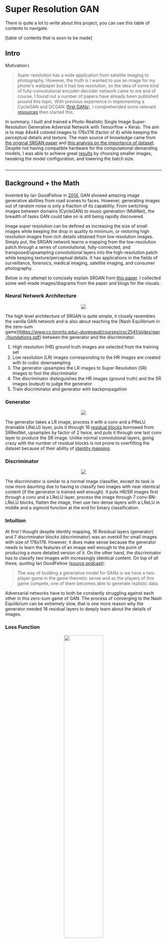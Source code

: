 # Super Resolution GAN

There is quite a lot to write about this project, you can use this table of contents to navigate.

[table of contents that is soon to be made]

## Intro

Motivation:\
> Super resolution has a wide application from satellite imaging to photography. However, the truth is I wanted to use an image for my phone's wallpaper but it had low resolution, so the idea of some kind of fully-convolutional encoder-decoder network came to me and of course, I found out a number of papers have already been published around this topic. With previous experience in implementing a CycleGAN and DCGAN ([first GANs](https://github.com\Jacklu0831/GAN-Projects)), I comprehended some relevant [resources](#Sources) then started this. 

In summary, I built and trained a Photo-Realistic Single Image Super-Resolution Generative Adversial Network with Tensorflow + Keras. The aim is to map 44x44 colored images to 176x176 (factor of 4) while keeping the perceptual details and texture. The main source of knowledge came from [the original SRGAN paper](https://arxiv.org/abs/1609.04802) and [this analysis on the importance of dataset](https://arxiv.org/abs/1903.09922). Despite not having compatible hardware for the computational demanding models, I was able to achieve great [results](#Results) by choosing smaller images, tweaking the model configuration, and lowering the batch size. 

<p align="center"><image src=""></image></p>

---

## Background + the Math

Invented by Ian GoodFellow in [2014](https://arxiv.org/abs/1406.2661), GAN showed amazing image generative abilities from road scenes to faces. However, generating images out of random noise is only a fraction of its capability. From switching images between domains (CycleGAN) to music generation (MidiNet), the breadth of tasks GAN could take on is still being rapidly discovered. 

Image super resolution can be defined as increasing the size of small images while keeping the drop in quality to minimum, or restoring high resolution images from rich details obtained from low resolution images. Simply put, the SRGAN network learns a mapping from the low-resolution patch through a series of convolutional, fully-connected, and transposed/upsampling convolutional layers into the high-resolution patch while keeping texture/perceptual details. It has applications in the fields of surveillance, forensics, medical imaging, satellite imaging, and consumer photography. 

Below is my attempt to concisely explain SRGAN from [this paper](https://arxiv.org/abs/1609.04802). I collected some well-made images/diagrams from the paper and blogs for the visuals. 

### Neural Network Architecture

<p align="center"><image src="assets/architecture.png"></image></p>

The high level architecture of SRGAN is quite simple, it closely resembles the vanilla GAN network and is also about reaching the [Nash Equilibrium in the zero-sum game])https://www.cs.toronto.edu/~duvenaud/courses/csc2541/slides/gan-foundations.pdf) between the generator and the discriminator.

1. High resolution (HR) ground truth images are selected from the training set
2. Low resolution (LR) images corresponding to the HR images are created with bi-cubic downsampling 
3. The generator upsamples the LR images to Super Resolution (SR) images to fool the discriminator
4. The discriminator distinguishes the HR images (ground truth) and the SR images (output) to judge the generator
5. Train discriminator and generator with backpropagation

### Generator

<p align="center"><image src="assets/generator.png"></image></p>

The generator takes a LR image, process it with a conv and a PReLU (trainable LReLU) layer, puts it through 16 [residual blocks](https://towardsdatascience.com/residual-blocks-building-blocks-of-resnet-fd90ca15d6ec) borrowed from SRResNet, upsamples by factor of 2 twice, and puts it through one last conv layer to produce the SR image. Unlike normal convolutional layers, going crazy with the number of residual blocks is not prone to overfitting the dataset because of their ability of [identity mapping](https://arxiv.org/abs/1603.05027). 

### Discriminator

<p align="center"><image src="assets/discriminator.png"></image></p>

The discriminator is similar to a normal image classifier, except its task is now more daunting due to having to classify two images with near identical content (if the generator is trained well enough). It puts HR/SR images first through a conv and a LReLU layer, process the image through 7 conv-BN-LReLU blocks, flatten the image, then use two dense layers with a LReLU in middle and a sigmoid function at the end for binary classification. 

### Intuition

At first I thought despite identity mapping, 16 Residual layers (generator) and 7 discriminator blocks (discriminator) was an overkill for small images with size of 176x176. However, it does make sense because the generator needs to learn the features of an image well enough to the point of producing a more detailed version of it. On the other hand, the discriminator has to classify two images with increasingly identical content. On top of all these, quoting Ian GoodFellow ([source podcast](https://www.youtube.com/watch?v=Z6rxFNMGdn0)):

> The way of building a generative model for GANs is we have a two-player game in the game theoretic sense and as the players of this game compete, one of them becomes able to generate realistic data. 

Adversarial networks have to both be constantly struggling against each other in this zero-sum game of GAN. The process of converging to the Nash Equilibrium can be extremely slow, that is one more reason why the generator needed 16 residual layers to deeply learn about the details of images.

### Loss Function

<p align="center"><image src="assets/goal.png" height="50%" width="50%"></image></p>

This equation above describes the goal of SRGAN - to find the generator weights/parameters that minimize the perceptual loss function averaged over a number of images. On the right side of the equation inside the summation, the perceptual loss function takes two arguments - a generated SR image by putting an LR image into the generator function, and the ground truth HR image. 

<p align="center"><image src="assets/gan_loss.png" height="40%" width="40%"></image></p>

One of the major advantage DNN approach has over other numerical techniques for single image super resolution is using the perceptual loss function for backpropagation. Let's break it down. It adds the content loss and 0.001 of the adversial loss together and minimize them. 

<table align="center">
  <tr>
    <th>
        <p align="center"><image src="assets/perceptual_loss.png" height="105" width="1000"></image></p>
    </th>
    <th>
        <p align="center"><image src="assets/feature.png" height="225" width="1300"></image></p>
    </th>
  </tr>
</table>

Content loss refers to the loss of perceptual similarity between the SR and HR images. For many years people use MSE by default for this. However, minimizing MSE often produces blurry images, to computer the images might be similar, but human eyes extracts features from images instead of making pixel-wise calculations. Therefore, I used the VGG19 network for feature extraction, then took the MSE of the extracted features instead. 

<p align="center"><image src="assets/adv_loss.png" height="40%" width="40%"></image></p>

Adversarial loss uses the classification results to calculate the loss of the generator. The formula is close but not identical to binary cross entropy for better gradient behavior. Instead, I used binary cross entropy but tweaked the label value of SR images from 0 to a normal distribution around 0.1 to assist the discriminator's learning speed.

---

## Procedures and Challenges

This section contains an overview of what I did, the problems I faced, and the solutions for overcoming them.

### Stage 1 - Building

Being one of the newer applications of GAN when GAN is one of the newer neural architecture in the first place, resources on SRGAN was limited. Thankfully, the [original paper](https://arxiv.org/abs/1609.04802) was very informative and was a pleasant read. For the model architecture, I mainly constructed the model from the original paper and experimented with the number of residual blocks and the loss functions (used BCE with tweaks). 

Redirect to [Background Section](#Background-+-the-Math) for detailed explanation of the architecture components and how they come together with visuals. For details on the parameters I used, I made a pretty neat list of them in `parameters.txt`. I also am quite fond of TF's format for model summary, so I put them in `model_summary.txt` to keep the Jupyter/Colab notebooks short. 

### Stage 2 - Training

> Ian GoodFellow himself would have thought GAN was infeasible partly due to the dual-network training expense if he was not drunk ([podcast](https://www.youtube.com/watch?v=Z6rxFNMGdn0) at around 27 mins), but my experience shows that SRGAN is even worse because of its heavy [architecture](#Neural-Network-Architecture). 

The actual training process failed multiple times due to the lack of computing power, GPU storage, and disconnection. These issues were resolved by decrease batch size, image sizes, manually uploading files from my local device, write outputs/models directly to my Google Drive every number of epochs, and having a separate file for continue training with saved models (see files section for more details). Although this is not the first time using Google Colab, this is one of the most problematic project and I ended up learning a lot more about using Cloud Computing in general and obtained great project results. 

As for the time taken, even after decreasing the image size to free up storage and decreasing the dataset size to 2500 images (train + test), the provided T4 GPU had to run at 4+ min/epoch for 2500 epochs. The total training time was more than a week for each model and the project spanned a month. 

I carefully observed `face_loss.txt` and `coco_loss.txt` throughout the training process to make sure that both the generator and the discriminator to make sure that no one is dominating this zero-sum game. The generator's perceptual loss steadily dereased throughout the 2500 epochs for both models on COCO and CelebA. The good news is that it means the learning rate is not too big and the the model weights are indeed moving toward the Nash equilibrium. The bad news is that since the GPU is not very fast, it was difficult to know whether my hyperparameters were working, and each try means forfeitin up to days of training. [This blog](https://www.google.com/search?q=why+is+gan+hard+to+train&oq=why+is+gan+hard&aqs=chrome.0.69i59j69i60j69i57j0.1837j0j1&sourceid=chrome&ie=UTF-8) provides a nice explaination on why GAN is so hard to train compared to numerous other neural architectures.

### Stage 3 - Performance Analysis

I trained the first model on the COCO dataset and quickly noticed the issue of it performing atrociously with images with more details, which is because LR image not being able to capture the texture and perceptual details of its HR origin. Since human face is one of the most complex feature that can appear in a picture, I chose to train my second model completely on faces to observe how much I can push the performance on possibly the most complex features. Below is a side by Side comparison between the same model's performance on images with drastically different complexity.

[insert side by side comparison between details and non-details]

On the other hand, the model that is trained only face images were able to produce perceptually great faces by the 500th epoch. However, it struggled with the most detailed feature of human face, which are the eyes. Since the downsized images carry very less information for reconstructing the eyes of a person, it is mostly up to the generator for drawing on the eyes itself. Since eyes are actually very important for recognizing a face, I continuously trained the model and observed a gradually improvement in the generator's ability in reconstructing the eyes of people.

[insert face images]




> If I train model A with a variety of objects and model B with only one category/type of images (dataset with narrower domain), say cats. Would B perform better than A on cat images or is SRGAN only about recognizing small textures and edges as detailed as possible? 

I asked this question on Quora and received no response :( and only later found out about [this paper](https://arxiv.org/abs/1903.09922), so I decided to clarify my own question through experimentation. I trained two models with the same configuration separately on the COCO dataset and the CelebA dataset for the same number of epochs, this was done to investigate how training SRGAN on a narrow domain of images (faces) improve its performance on the domain of images that it was trained on. 

[insert stuff about FID]
[insert coco vs face]

---

## Results

Below are a few test results from COCO and CelebA datasets. More can be found in the `results` dir.

### COCO Results

<pre>          Low-Res Input      Super-Res Output        High-Res Ground Truth </pre>

<p align="center">
  <image src="assets/result_245.png" height="70%" width="70%"></image>
  <image src="assets/result_255.png" height="70%" width="70%"></image>
  <image src="assets/result_261.png" height="70%" width="70%"></image>
</p>

### CelebA Results

<pre>          Low-Res Input      Super-Res Output        High-Res Ground Truth </pre>

<p align="center">
  <image src="assets/result_245.png" height="70%" width="70%"></image>
  <image src="assets/result_255.png" height="70%" width="70%"></image>
  <image src="assets/result_261.png" height="70%" width="70%"></image>
</p>

---

## Files

#### Code

<pre>
- SRGAN_coco.ipynb            - Google Colab implementation (coco dataset)
- SRGAN_coco_continue.ipynb   - Google Colab implementation (coco dataset restore model and continue training)
- SRGAN_face.ipynb            - Google Colab implementation (face dataset)
- SRGAN_face_continue.ipynb   - Google Colab implementation (face dataset restore model and continue training)
- SRGAN_test.py               - script for testing the trained models
- utils.py                    - some of image preprocess functions
</pre>

#### Directories

<pre>
- assets                      - images for this README
- datasets                    - 2500 images from each of the COCO dataset and CelebA dataset
- final_models                - .h5 files of the coco and face generators, discriminators not included due to size (300+ MB)
- losses                      - files containing complete information on the training loss of each epoch
</pre>

#### Others

<pre>
- README.md                   - self
- loss.txt                    - losses components of each epoch
- parameters.txt              - a complete list of hyperparameters and other parameters I used
- output                      - bunch of images with the epoch number beside them
</pre>

---

## Try it Yourself

#### Dependencies

Python 3.7, Tensorflow 1.14.0, Keras 2.2.4, numpy 1.15.0, matplotlib, Pillow, tqdm, OpenCV (utils)

#### Train

Open `SRGAN_coco.ipynb` file or `SRGAN_face.ipynb`, upload `coco.zip` or `celeb.zip`, make sure path names are correct and `shift + enter` away. If you encounter any confusion, feel free to [contact me](jacklu0831@gmail.com) (email).

#### Try Your Own Images

Run the script `SRGAN_test.py`. Make sure input and output directories and generator (`coco_g_model2500.h5` or `face_g_model2500.h5`) paths are correctly specified. 

---

## Sources

#### Papers

- [Photo-Realistic Single Image Super-Resolution Using a Generative Adversarial Network](https://arxiv.org/abs/1609.04802)
- [SRGAN: Training Dataset Matters](https://arxiv.org/abs/1903.09922)
- [General Adversarial Networks](https://arxiv.org/abs/1406.2661)
- [Deep Residual Learning for Image Recognition](https://arxiv.org/abs/1512.03385)
- [Identity Mappings in Deep Residual Networks](https://arxiv.org/abs/1603.05027)

#### Miscellaneous

- [Recent Conversation between Ian Goodfellow with Lex Fridman](https://www.youtube.com/watch?v=Z6rxFNMGdn0)
- [Why is GAN hard to train?](https://www.google.com/search?q=why+is+gan+hard+to+train&oq=why+is+gan+hard&aqs=chrome.0.69i59j69i60j69i57j0.1837j0j1&sourceid=chrome&ie=UTF-8)
- [UofT Slide on GAN]((https://www.cs.toronto.edu/~duvenaud/courses/csc2541/slides/gan-foundations.pdf))
